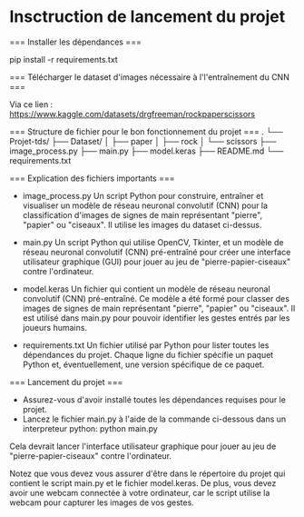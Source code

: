 # Insctruction de lancement du projet

=== Installer les dépendances ===

pip install -r requirements.txt

=== Télécharger le dataset d'images nécessaire à l'l'entraînement du CNN ===

Via ce lien : https://www.kaggle.com/datasets/drgfreeman/rockpaperscissors

=== Structure de fichier pour le bon fonctionnement du projet ===
.
└── Projet-tds/
    ├── Dataset/
    │   ├── paper
    │   ├── rock
    │   └── scissors
    ├── image_process.py
    ├── main.py
    ├── model.keras
    ├── README.md
    └── requirements.txt

=== Explication des fichiers importants ===

- image_process.py
    Un script Python pour construire, entraîner et visualiser un modèle de réseau neuronal convolutif (CNN) pour la classification d'images de signes de main représentant "pierre", "papier" ou "ciseaux". Il utilise les images du dataset ci-dessus.

- main.py
    Un script Python qui utilise OpenCV, Tkinter, et un modèle de réseau neuronal convolutif (CNN) pré-entraîné pour créer une interface utilisateur graphique (GUI) pour jouer au jeu de "pierre-papier-ciseaux" contre l'ordinateur.

- model.keras
    Un fichier qui contient un modèle de réseau neuronal convolutif (CNN) pré-entraîné. Ce modèle a été formé pour classer des images de signes de main représentant "pierre", "papier" ou "ciseaux". Il est utilisé dans main.py pour pouvoir identifier les gestes entrés par les joueurs humains.

- requirements.txt
    Un fichier utilisé par Python pour lister toutes les dépendances du projet. Chaque ligne du fichier spécifie un paquet Python et, éventuellement, une version spécifique de ce paquet.

=== Lancement du projet ===

 - Assurez-vous d'avoir installé toutes les dépendances requises pour le projet.
 - Lancez le fichier main.py à l'aide de la commande ci-dessous dans un interpreteur python:
    python main.py

Cela devrait lancer l'interface utilisateur graphique pour jouer au jeu de "pierre-papier-ciseaux" contre l'ordinateur.

Notez que vous devez vous assurer d'être dans le répertoire du projet qui contient le script main.py et le fichier model.keras. De plus, vous devez avoir une webcam connectée à votre ordinateur, car le script utilise la webcam pour capturer les images de vos gestes.